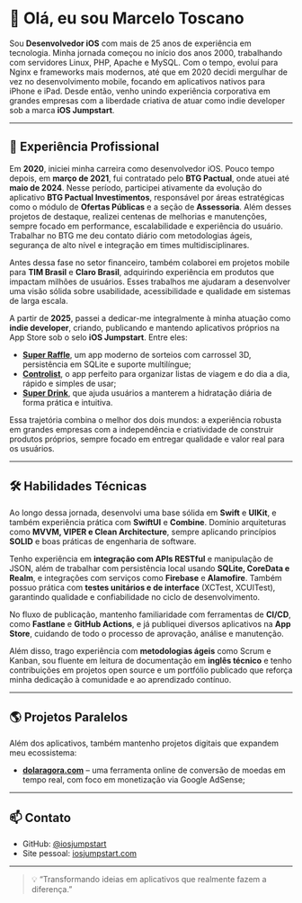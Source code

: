 # 👋 Olá, eu sou Marcelo Toscano

Sou **Desenvolvedor iOS** com mais de 25 anos de experiência em tecnologia. Minha jornada começou no início dos anos 2000, trabalhando com servidores Linux, PHP, Apache e MySQL. Com o tempo, evoluí para Nginx e frameworks mais modernos, até que em 2020 decidi mergulhar de vez no desenvolvimento mobile, focando em aplicativos nativos para iPhone e iPad. Desde então, venho unindo experiência corporativa em grandes empresas com a liberdade criativa de atuar como indie developer sob a marca **iOS Jumpstart**.  

---

## 🚀 Experiência Profissional  

Em **2020**, iniciei minha carreira como desenvolvedor iOS. Pouco tempo depois, em **março de 2021**, fui contratado pelo **BTG Pactual**, onde atuei até **maio de 2024**. Nesse período, participei ativamente da evolução do aplicativo **BTG Pactual Investimentos**, responsável por áreas estratégicas como o módulo de **Ofertas Públicas** e a seção de **Assessoria**. Além desses projetos de destaque, realizei centenas de melhorias e manutenções, sempre focado em performance, escalabilidade e experiência do usuário. Trabalhar no BTG me deu contato diário com metodologias ágeis, segurança de alto nível e integração em times multidisciplinares.  

Antes dessa fase no setor financeiro, também colaborei em projetos mobile para **TIM Brasil** e **Claro Brasil**, adquirindo experiência em produtos que impactam milhões de usuários. Esses trabalhos me ajudaram a desenvolver uma visão sólida sobre usabilidade, acessibilidade e qualidade em sistemas de larga escala.  

A partir de **2025**, passei a dedicar-me integralmente à minha atuação como **indie developer**, criando, publicando e mantendo aplicativos próprios na App Store sob o selo **iOS Jumpstart**. Entre eles:  
- **[Super Raffle](https://apps.apple.com/us/app/super-raffle/id6746660488)**, um app moderno de sorteios com carrossel 3D, persistência em SQLite e suporte multilíngue;  
- **[Controlist](https://apps.apple.com/us/app/controlist/id6746421769)**, o app perfeito para organizar listas de viagem e do dia a dia, rápido e simples de usar;  
- **[Super Drink](https://apps.apple.com/us/app/super-drink/id6746660489)**, que ajuda usuários a manterem a hidratação diária de forma prática e intuitiva.  

Essa trajetória combina o melhor dos dois mundos: a experiência robusta em grandes empresas com a independência e criatividade de construir produtos próprios, sempre focado em entregar qualidade e valor real para os usuários.  

---

## 🛠️ Habilidades Técnicas  

Ao longo dessa jornada, desenvolvi uma base sólida em **Swift** e **UIKit**, e também experiência prática com **SwiftUI** e **Combine**. Domínio arquiteturas como **MVVM, VIPER e Clean Architecture**, sempre aplicando princípios **SOLID** e boas práticas de engenharia de software.  

Tenho experiência em **integração com APIs RESTful** e manipulação de JSON, além de trabalhar com persistência local usando **SQLite, CoreData e Realm**, e integrações com serviços como **Firebase** e **Alamofire**. Também possuo prática com **testes unitários e de interface** (XCTest, XCUITest), garantindo qualidade e confiabilidade no ciclo de desenvolvimento.  

No fluxo de publicação, mantenho familiaridade com ferramentas de **CI/CD**, como **Fastlane** e **GitHub Actions**, e já publiquei diversos aplicativos na **App Store**, cuidando de todo o processo de aprovação, análise e manutenção.  

Além disso, trago experiência com **metodologias ágeis** como Scrum e Kanban, sou fluente em leitura de documentação em **inglês técnico** e tenho contribuições em projetos open source e um portfólio publicado que reforça minha dedicação à comunidade e ao aprendizado contínuo.  

---

## 🌎 Projetos Paralelos  

Além dos aplicativos, também mantenho projetos digitais que expandem meu ecossistema:  
- **[dolaragora.com](https://dolaragora.com)** – uma ferramenta online de conversão de moedas em tempo real, com foco em monetização via Google AdSense;  

---

## 📫 Contato  

- GitHub: [@iosjumpstart](https://github.com/iosjumpstart)  
- Site pessoal: [iosjumpstart.com](https://iosjumpstart.com)  

---

> 💡 “Transformando ideias em aplicativos que realmente fazem a diferença.”
